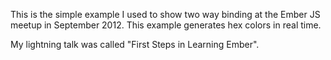 This is the simple example I used to show two way binding at the Ember JS meetup in September 2012. This example generates hex colors in real time.

My lightning talk was called "First Steps in Learning Ember".